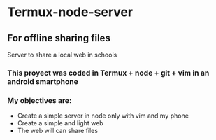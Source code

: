 # Termux-node-server 
## For offline sharing files

Server to share a local web in schools

### This proyect was coded in Termux + node + git + vim in an android smartphone 

### My objectives are:

- Create a simple server in node only with vim and my phone
- Create a simple and light web
- The web will can share files

